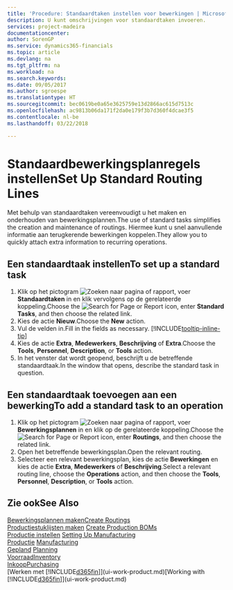 ```yaml
---
title: 'Procedure: Standaardtaken instellen voor bewerkingen | Microsoft Docs'
description: U kunt omschrijvingen voor standaardtaken invoeren.
services: project-madeira
documentationcenter: 
author: SorenGP
ms.service: dynamics365-financials
ms.topic: article
ms.devlang: na
ms.tgt_pltfrm: na
ms.workload: na
ms.search.keywords: 
ms.date: 09/05/2017
ms.author: sgroespe
ms.translationtype: HT
ms.sourcegitcommit: bec0619be0a65e3625759e13d2866ac615d7513c
ms.openlocfilehash: ac9813b06da171f2da0e179f3b7d360f4dcae3f5
ms.contentlocale: nl-be
ms.lasthandoff: 03/22/2018

---
```

# <a name="set-up-standard-routing-lines"></a><span data-ttu-id="3599e-103">Standaardbewerkingsplanregels instellen</span><span class="sxs-lookup"><span data-stu-id="3599e-103">Set Up Standard Routing Lines</span></span>
<span data-ttu-id="3599e-104">Met behulp van standaardtaken vereenvoudigt u het maken en onderhouden van bewerkingsplannen.</span><span class="sxs-lookup"><span data-stu-id="3599e-104">The use of standard tasks simplifies the creation and maintenance of routings.</span></span> <span data-ttu-id="3599e-105">Hiermee kunt u snel aanvullende informatie aan terugkerende bewerkingen koppelen.</span><span class="sxs-lookup"><span data-stu-id="3599e-105">They allow you to quickly attach extra information to recurring operations.</span></span>

## <a name="to-set-up-a-standard-task"></a><span data-ttu-id="3599e-106">Een standaardtaak instellen</span><span class="sxs-lookup"><span data-stu-id="3599e-106">To set up a standard task</span></span>
1. <span data-ttu-id="3599e-107">Klik op het pictogram ![Zoeken naar pagina of rapport](media/ui-search/search_small.png "pictogram Zoeken naar pagina of rapport"), voer **Standaardtaken** in en klik vervolgens op de gerelateerde koppeling.</span><span class="sxs-lookup"><span data-stu-id="3599e-107">Choose the ![Search for Page or Report](media/ui-search/search_small.png "Search for Page or Report icon") icon, enter **Standard Tasks**, and then choose the related link.</span></span>
2. <span data-ttu-id="3599e-108">Kies de actie **Nieuw**.</span><span class="sxs-lookup"><span data-stu-id="3599e-108">Choose the **New** action.</span></span>
3. <span data-ttu-id="3599e-109">Vul de velden in.</span><span class="sxs-lookup"><span data-stu-id="3599e-109">Fill in the fields as necessary.</span></span> [!INCLUDE[tooltip-inline-tip](includes/tooltip-inline-tip_md.md)]
4. <span data-ttu-id="3599e-110">Kies de actie **Extra**, **Medewerkers**, **Beschrijving** of **Extra**.</span><span class="sxs-lookup"><span data-stu-id="3599e-110">Choose the **Tools**, **Personnel**, **Description**, or **Tools** action.</span></span>
5. <span data-ttu-id="3599e-111">In het venster dat wordt geopend, beschrijft u de betreffende standaardtaak.</span><span class="sxs-lookup"><span data-stu-id="3599e-111">In the window that opens, describe the standard task in question.</span></span>

## <a name="to-add-a-standard-task-to-an-operation"></a><span data-ttu-id="3599e-112">Een standaardtaak toevoegen aan een bewerking</span><span class="sxs-lookup"><span data-stu-id="3599e-112">To add a standard task to an operation</span></span>
1. <span data-ttu-id="3599e-113">Klik op het pictogram ![Zoeken naar pagina of rapport](media/ui-search/search_small.png "pictogram Zoeken naar pagina of rapport"), voer **Bewerkingsplannen** in en klik op de gerelateerde koppeling.</span><span class="sxs-lookup"><span data-stu-id="3599e-113">Choose the ![Search for Page or Report](media/ui-search/search_small.png "Search for Page or Report icon") icon, enter **Routings**, and then choose the related link.</span></span>
2. <span data-ttu-id="3599e-114">Open het betreffende bewerkingsplan.</span><span class="sxs-lookup"><span data-stu-id="3599e-114">Open the relevant routing.</span></span>
3. <span data-ttu-id="3599e-115">Selecteer een relevant bewerkingsplan, kies de actie **Bewerkingen** en kies de actie **Extra**, **Medewerkers** of **Beschrijving**.</span><span class="sxs-lookup"><span data-stu-id="3599e-115">Select a relevant routing line, choose the **Operations** action, and then choose the **Tools**, **Personnel**, **Description**, or **Tools** action.</span></span>

## <a name="see-also"></a><span data-ttu-id="3599e-116">Zie ook</span><span class="sxs-lookup"><span data-stu-id="3599e-116">See Also</span></span>  
[<span data-ttu-id="3599e-117">Bewerkingsplannen maken</span><span class="sxs-lookup"><span data-stu-id="3599e-117">Create Routings</span></span>](production-how-to-create-routings.md)  
<span data-ttu-id="3599e-118">[Productiestuklijsten maken](production-how-to-create-production-boms.md)   </span><span class="sxs-lookup"><span data-stu-id="3599e-118">[Create Production BOMs](production-how-to-create-production-boms.md)   </span></span>  
<span data-ttu-id="3599e-119">[Productie instellen](production-configure-production-processes.md) </span><span class="sxs-lookup"><span data-stu-id="3599e-119">[Setting Up Manufacturing](production-configure-production-processes.md) </span></span>  
<span data-ttu-id="3599e-120">[Productie](production-manage-manufacturing.md)  </span><span class="sxs-lookup"><span data-stu-id="3599e-120">[Manufacturing](production-manage-manufacturing.md)  </span></span>  
<span data-ttu-id="3599e-121">[Gepland](production-planning.md) </span><span class="sxs-lookup"><span data-stu-id="3599e-121">[Planning](production-planning.md) </span></span>  
[<span data-ttu-id="3599e-122">Voorraad</span><span class="sxs-lookup"><span data-stu-id="3599e-122">Inventory</span></span>](inventory-manage-inventory.md)  
[<span data-ttu-id="3599e-123">Inkoop</span><span class="sxs-lookup"><span data-stu-id="3599e-123">Purchasing</span></span>](purchasing-manage-purchasing.md)  
<span data-ttu-id="3599e-124">[Werken met [!INCLUDE[d365fin](includes/d365fin_md.md)]](ui-work-product.md)</span><span class="sxs-lookup"><span data-stu-id="3599e-124">[Working with [!INCLUDE[d365fin](includes/d365fin_md.md)]](ui-work-product.md)</span></span>  

